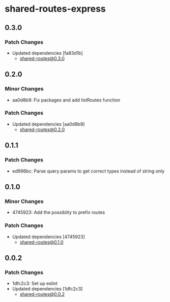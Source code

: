 # shared-routes-express

## 0.3.0

### Patch Changes

- Updated dependencies [fa83d1b]
  - shared-routes@0.3.0

## 0.2.0

### Minor Changes

- aa0d8b9: Fix packages and add listRoutes function

### Patch Changes

- Updated dependencies [aa0d8b9]
  - shared-routes@0.2.0

## 0.1.1

### Patch Changes

- ed996bc: Parse query params to get correct types instead of string only

## 0.1.0

### Minor Changes

- 4745923: Add the possiblity to prefix routes

### Patch Changes

- Updated dependencies [4745923]
  - shared-routes@0.1.0

## 0.0.2

### Patch Changes

- 1dfc2c3: Set up eslint
- Updated dependencies [1dfc2c3]
  - shared-routes@0.0.2
